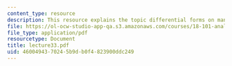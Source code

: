 ```yaml
---
content_type: resource
description: This resource explains the topic differential forms on manifolds.
file: https://ol-ocw-studio-app-qa.s3.amazonaws.com/courses/18-101-analysis-ii-fall-2005/4600494370245b9db0f4823900ddc249_lecture33.pdf
file_type: application/pdf
resourcetype: Document
title: lecture33.pdf
uid: 46004943-7024-5b9d-b0f4-823900ddc249
---
```


